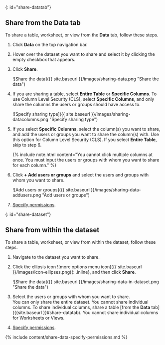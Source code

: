 {: id="share-datatab"}
## Share from the Data tab
To share a table, worksheet, or view from the **Data** tab, follow these steps.

1. Click **Data** on the top navigation bar.

2. Hover over the dataset you want to share and select it by clicking the empty checkbox that appears.

3. Click **Share**.

    ![Share the data]({{ site.baseurl }}/images/sharing-data.png "Share the data")

4. If you are sharing a table, select **Entire Table** or **Specific Columns**. To use Column Level Security (CLS), select **Specific Columns**, and only share the columns the users or groups should have access to.

    ![Specify sharing type]({{ site.baseurl }}/images/sharing-datacolumns.png "Specify sharing type")

5. If you select **Specific Columns**, select the column(s) you want to share, and add the users or groups you want to share the column(s) with. Use this option for Column Level Security (CLS). If you select **Entire Table**, skip to step 6.

    {% include note.html content="You cannot click multiple columns at once. You must input the users or groups with whom you want to share for each column." %}

6. Click **+ Add users or groups** and select the users and groups with whom you want to share.

    ![Add users or groups]({{ site.baseurl }}/images/sharing-data-addusers.png "Add users or groups")

7. [Specify permissions](#specify-permissions).

{: id="share-dataset"}
## Share from within the dataset
To share a table, worksheet, or view from within the dataset, follow these steps.
1. Navigate to the dataset you want to share.

2. Click the ellipsis icon ![more options menu icon]({{ site.baseurl }}/images/icon-ellipses.png){: .inline}, and then click **Share**.

    ![Share the data]({{ site.baseurl }}/images/sharing-data-in-dataset.png "Share the data")

3. Select the users or groups with whom you want to share.<br>
    You can only share the entire dataset. You cannot share individual columns. To share individual columns, share a table [from the **Data** tab]({{site.baseurl }}#share-datatab). You cannot share individual columns for Worksheets or Views.

4. [Specify permissions](#specify-permissions).

{% include content/share-data-specify-permissions.md %}
